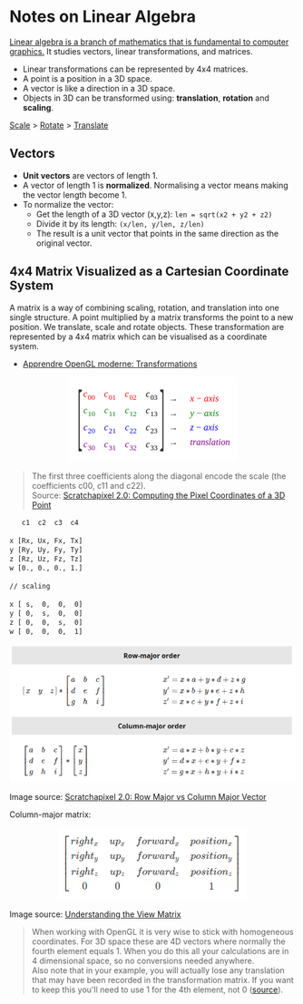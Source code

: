 # Notes on Linear Algebra

[Linear algebra is a branch of mathematics that is fundamental to computer graphics.](http://math.hws.edu/graphicsbook/c3/s5.html) It studies vectors, linear transformations, and matrices.

- Linear transformations can be represented by 4x4 matrices.
- A point is a position in a 3D space.
- A vector is like a direction in a 3D space.
- Objects in 3D can be transformed using: **translation**, **rotation** and **scaling**.

[Scale](https://www.khronos.org/registry/OpenGL-Refpages/gl2.1/xhtml/glScale.xml) > [Rotate](https://www.khronos.org/registry/OpenGL-Refpages/gl2.1/xhtml/glRotate.xml) > [Translate](https://www.khronos.org/registry/OpenGL-Refpages/gl2.1/xhtml/glTranslate.xml)

## Vectors

- **Unit vectors** are vectors of length 1.
- A vector of length 1 is **normalized**. Normalising a vector means making the vector length become 1.
- To normalize the vector:
  - Get the length of a 3D vector (x,y,z): `len = sqrt(x2 + y2 + z2)`
  - Divide it by its length: `(x/len, y/len, z/len)`
  - The result is a unit vector  that points in the same direction as the original vector.

## 4x4 Matrix Visualized as a Cartesian Coordinate System

A matrix is a way of combining scaling, rotation, and translation into one single structure. A point multiplied by a matrix transforms the point to a new position. We translate, scale and rotate objects. These transformation are represented by a 4x4 matrix which can be visualised as a coordinate system.

- [Apprendre OpenGL moderne: Transformations](https://opengl.developpez.com/tutoriels/apprendre-opengl/?page=transformations)

<p align="center">
  <img src="assets/4x4matrix.png" alt="4x4 matrix" />
</p>

> The first three coefficients along the diagonal encode the scale (the coefficients c00, c11 and c22).  
Source: [Scratchapixel 2.0: Computing the Pixel Coordinates of a 3D Point](https://www.scratchapixel.com/lessons/3d-basic-rendering/computing-pixel-coordinates-of-3d-point/perspective-projection)

```
   c1  c2  c3  c4

x [Rx, Ux, Fx, Tx]
y [Ry, Uy, Fy, Ty]
z [Rz, Uz, Fz, Tz]
w [0., 0., 0., 1.]

// scaling

x [ s,  0,  0,  0]
y [ 0,  s,  0,  0]
z [ 0,  0,  s,  0]
w [ 0,  0,  0,  1]
```

<p align="center">
  <img src="assets/transpose-order.png" alt="transpose matrix" />
</p>

Image source: [Scratchapixel 2.0: Row Major vs Column Major Vector](https://www.scratchapixel.com/lessons/mathematics-physics-for-computer-graphics/geometry/row-major-vs-column-major-vector)

Column-major matrix:

<p align="center">
  <img src="assets/3dgepmatrix.png" alt="col major matrix" />
</p>

Image source: [Understanding the View Matrix](https://www.3dgep.com/understanding-the-view-matrix/)

> When working with OpenGL it is very wise to stick with homogeneous coordinates. For 3D space these are 4D vectors where normally the fourth element equals 1. When you do this all your calculations are in 4 dimensional space, so no conversions needed anywhere.  
Also note that in your example, you will actually lose any translation that may have been recorded in the transformation matrix. If you want to keep this you'll need to use 1 for the 4th element, not 0 ([source](https://stackoverflow.com/questions/36358621/multiply-vec3-with-mat4-using-glm)).
